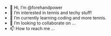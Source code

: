 - 👋 Hi, I’m @forehandpower
- 👀 I’m interested in tennis and techy stuff!
- 🌱 I’m currently learning coding and more tennis.
- 💞️ I’m looking to collaborate on ...
- 📫 How to reach me ...

<!---
forehandpower/forehandpower is a ✨ special ✨ repository because its `README.md` (this file) appears on your GitHub profile.
You can click the Preview link to take a look at your changes.
--->
